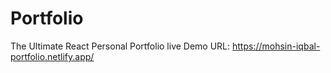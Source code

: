 # Portfolio
The Ultimate React Personal Portfolio
live Demo URL: https://mohsin-iqbal-portfolio.netlify.app/
